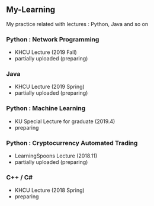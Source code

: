 ## My-Learning
My practice related with lectures : Python, Java and so on

### Python : Network Programming
- KHCU Lecture (2019 Fall)
- partially uploaded (preparing)

### Java
- KHCU Lecture (2019 Spring)
- partially uploaded (preparing)

### Python : Machine Learning
- KU Special Lecture for graduate (2019.4)
- preparing

### Python : Cryptocurrency Automated Trading
- LearningSpoons Lecture (2018.11)
- partially uploaded (preparing)

### C++ / C#
- KHCU Lecture (2018 Spring)
- preparing
